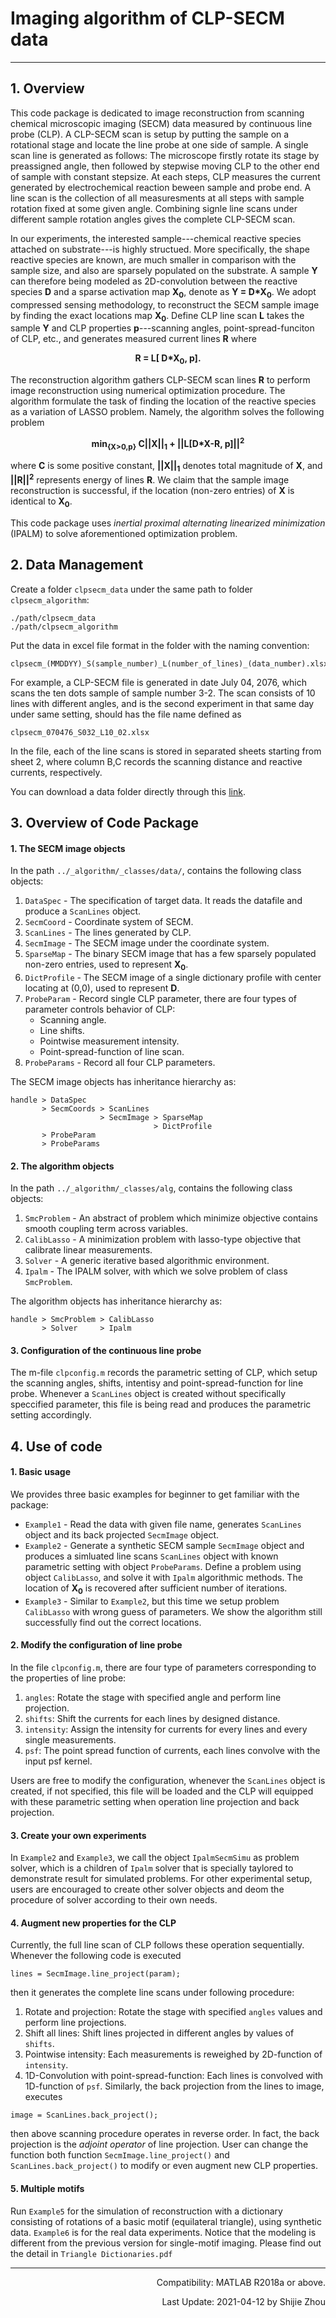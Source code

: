 # Imaging algorithm of CLP-SECM data
---
## 1. Overview
This code package is dedicated to image reconstruction from scanning chemical microscopic imaging (SECM) data measured by continuous line probe (CLP). A CLP-SECM scan is setup by putting the sample on a rotational stage and locate the line probe at one side of sample. A single scan line is generated as follows: The microscope firstly rotate its stage by preassigned angle, then followed by stepwise moving CLP to the other end of sample with constant stepsize. At each steps, CLP measures the current generated by electrochemical reaction beween sample and probe end. A line scan is the collection of all measuresments at all steps with sample rotation fixed at some given angle. Combining signle line scans under different sample rotation angles gives the complete CLP-SECM scan.

In our experiments, the interested sample---chemical reactive species attached on substrate---is highly structued. More specifically, the shape reactive species are known, are much smaller in comparison with the sample size, and also are sparsely populated on the substrate. A sample **Y** can therefore being modeled as 2D-convolution between the reactive species **D** and a sparse activation map  **X<sub>0</sub>**, denote as **Y = D\*X<sub>0</sub>**. We adopt compressed sensing methodology, to reconstruct the SECM sample image by finding the exact locations map  **X<sub>0</sub>**. Define CLP line scan **L** takes the sample **Y** and CLP properties **p**---scanning angles, point-spread-funciton of CLP, etc., and generates measured current lines **R** where 

<p align="center"><strong>                         R = L[ D*X<sub>0</sub>, p].                                     </strong></p>

The reconstruction algorithm gathers CLP-SECM scan lines **R** to perform image reconstruction using numerical optimization procedure. The algorithm formulate the task of finding the location of the reactive species as a variation of LASSO problem. Namely, the algorithm solves the following problem

<p align="center"><strong>    min<sub>{X>0,p}</sub>   C||X||<sub>1</sub> + ||L[D*X-R, p]||<sup>2</sup>             </strong></p>

where **C** is some positive constant, **||X||<sub>1</sub>** denotes total magnitude of **X**, and **||R||<sup>2</sup>** represents energy of lines **R**. We claim that the sample image reconstruction is successful, if the location (non-zero entries) of **X** is identical to **X<sub>0</sub>**. 

This code package uses *inertial proximal alternating linearized minimization* (IPALM) to solve aforementioned optimization problem.


## 2. Data Management
Create a folder `clpsecm_data` under the same path to folder `clpsecm_algorithm`: 
```
./path/clpsecm_data 
./path/clpsecm_algorithm
```
Put the data in excel file format in the folder with the naming convention:
```
clpsecm_(MMDDYY)_S(sample_number)_L(number_of_lines)_(data_number).xlsx
```
For example, a CLP-SECM file is generated in date July 04, 2076, which scans the ten dots sample of sample number 3-2. The scan consists of 10 lines with different angles, and is the second experiment in that same day under same setting, should has the file name defined as
```
clpsecm_070476_S032_L10_02.xlsx
```
In the file, each of the line scans is stored in separated sheets starting from sheet 2, where column B,C records the scanning distance and reactive currents, respectively.

You can download a data folder directly through this [link](https://drive.google.com/file/d/1kY0a86JAPWZWuTLTtQLzVUXX3gHCPeJS/view?usp=sharing).

## 3. Overview of Code Package
#### 1. The SECM image objects
In the path `../_algorithm/_classes/data/`, contains the following class objects:
1. `DataSpec`    - The specification of target data. It reads the datafile and produce a `ScanLines` object.
2. `SecmCoord`   - Coordinate system of SECM.
3. `ScanLines`   - The lines generated by CLP.
4. `SecmImage`   - The SECM image under the coordinate system.
5. `SparseMap`   - The binary SECM image that has a few sparsely populated non-zero entries, used to represent **X<sub>0</sub>**.
6. `DictProfile` - The SECM image of a single dictionary profile with center locating at (0,0), used to represent **D**.
7. `ProbeParam`  - Record single CLP parameter, there are four types of parameter controls behavior of CLP:
      * Scanning angle.
      * Line shifts.
      * Pointwise measurement intensity.
      * Point-spread-function of line scan.
8. `ProbeParams` - Record all four CLP parameters.   
      
The SECM image objects has inheritance hierarchy as:
```
handle > DataSpec
       > SecmCoords > ScanLines 
                    > SecmImage > SparseMap
                                > DictProfile
       > ProbeParam
       > ProbeParams
```   

#### 2. The algorithm objects
In the path `../_algorithm/_classes/alg`, contains the following class objects:
1. `SmcProblem` -  An abstract of problem which minimize objective contains smooth coupling term across variables.
2. `CalibLasso` -  A minimization problem with lasso-type objective that calibrate linear measurements.
3. `Solver`     -  A generic iterative based algorithmic environment.
4. `Ipalm`      -  The IPALM solver, with which we solve problem of class `SmcProblem`.
      
The algorithm objects has inheritance hierarchy as:
```
handle > SmcProblem > CalibLasso
       > Solver     > Ipalm
```

#### 3. Configuration of the continuous line probe
The m-file `clpconfig.m` records the parametric setting of CLP, which setup the scanning angles, shifts, intentisy and point-spread-function for line probe. Whenever a `ScanLines` object is created without specifically speccified parameter, this file is being read and produces the parametric setting accordingly.

## 4. Use of code
#### 1. Basic usage
We provides three basic examples for beginner to get familiar with the package:
* `Example1` - Read the data with given file name, generates `ScanLines` object and its back projected `SecmImage` object.
* `Example2` - Generate a synthetic SECM sample `SecmImage` object and produces a simluated line scans `ScanLines` object with known  parametric setting with object `ProbeParams`. Define a problem using object `CalibLasso`, and solve it with `Ipalm` algorithmic methods. The location of **X<sub>0</sub>** is recovered after sufficient number of iterations.
* `Example3` - Similar to `Example2`, but this time we setup problem `CalibLasso` with wrong guess of parameters. We show the algorithm still successfully find out the correct locations.

#### 2. Modify the configuration of line probe
In the file `clpconfig.m`, there are four type of parameters corresponding to the properties of line probe:
1. `angles`: Rotate the stage with specified angle and perform line projection.
2. `shifts`: Shift the currents for each lines by designed distance.
3. `intensity`: Assign the intensity for currents for every lines and every single measurements.
4. `psf`: The point spread function of currents, each lines convolve with the input psf kernel.

Users are free to modify the configuration, whenever the `ScanLines` object is created, if not specified, this file will be loaded and the CLP will equipped with these parametric setting when operation line projection and back projection.

#### 3. Create your own experiments
In `Example2` and `Example3`, we call the object `IpalmSecmSimu` as problem solver, which is a children of `Ipalm` solver that is specially taylored to demonstrate result for simulated problems. For other experimental setup, users are encouraged to create other solver objects and deom the procedure of solver according to their own needs.

#### 4. Augment new properties for the CLP
Currently, the full line scan of CLP follows these operation sequentially. Whenever the following code is executed
```
lines = SecmImage.line_project(param);
```
then it generates the complete line scans under following procedure:
1. Rotate and projection: Rotate the stage with specified `angles` values and perform line projections.
2. Shift all lines: Shift lines projected in different angles by values of `shifts`.
3. Pointwise intensity: Each measurements is reweighed by 2D-function of `intensity`.
4. 1D-Convolution with point-spread-function: Each lines is convolved with 1D-function of `psf`.
Similarly, the back projection from the lines to image, executes
```
image = ScanLines.back_project();
```
then above scanning procedure operates in reverse order. In fact, the back projection is the *adjoint operator* of line projection. User can change the function both function `SecmImage.line_project()` and `ScanLines.back_project()` to modify or even augment new CLP properties.
#### 5. Multiple motifs
Run `Example5` for the simulation of reconstruction with a dictionary consisting of rotations of a basic motif (equilateral triangle), using synthetic data. 
`Example6` is for the real data experiments. Notice that the modeling is different from the previous version for single-motif imaging. Please find out the detail in `Triangle Dictionaries.pdf`

---
<p align="right"> Compatibility: MATLAB R2018a or above. </p>
<p align="right"> Last Update: 2021-04-12 by Shijie Zhou </p>


